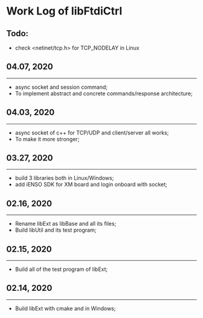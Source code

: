 # Work Log of libFtdiCtrl


Todo:
----------------
* check <netinet/tcp.h> for TCP_NODELAY in Linux


## 04.07, 2020
----------------
* async socket and session command;
* To implement abstract and concrete commands/response architecture;


## 04.03, 2020
----------------
* async socket of c++ for TCP/UDP and client/server all works;
* To make it more stronger;


## 03.27, 2020
----------------
* build 3 libraries both in Linux/Windows;
* add iENSO SDK for XM board and login onboard with socket;


## 02.16, 2020
----------------
* Rename libExt as libBase and all its files;
* Build libUtil and its test program;

## 02.15, 2020
----------------
* Build all of the test program of libExt;

## 02.14, 2020
----------------
* Build libExt with cmake and in Windows;

